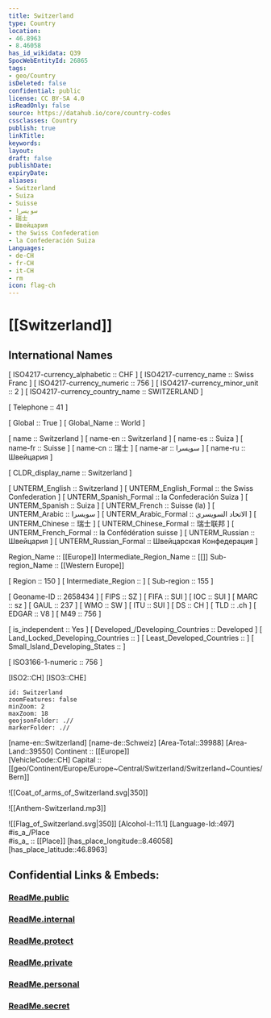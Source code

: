 ```yaml
---
title: Switzerland
type: Country
location:
- 46.8963
- 8.46058
has_id_wikidata: Q39
SpocWebEntityId: 26865
tags:
- geo/Country
isDeleted: false
confidential: public
license: CC BY-SA 4.0
isReadOnly: false
source: https://datahub.io/core/country-codes
cssclasses: Country
publish: true
linkTitle: 
keywords: 
layout: 
draft: false
publishDate: 
expiryDate: 
aliases:
- Switzerland
- Suiza
- Suisse
- سويسرا
- 瑞士
- Швейцария
- the Swiss Confederation
- la Confederación Suiza
Languages:
- de-CH
- fr-CH
- it-CH
- rm
icon: flag-ch
---
```

# [[Switzerland]] 

## International Names

[	ISO4217-currency_alphabetic	 :: CHF ] 
[	ISO4217-currency_name	 :: Swiss Franc ] 
[	ISO4217-currency_numeric	 :: 756 ] 
[	ISO4217-currency_minor_unit	 :: 2 ] 
[	ISO4217-currency_country_name	 :: SWITZERLAND ] 

[	Telephone	 :: 41 ] 

[	Global	 :: True ] 
[	Global_Name	 :: World ] 

[	name	 :: Switzerland ] 
[	name-en	 :: Switzerland ] 
[	name-es	 :: Suiza ] 
[	name-fr	 :: Suisse ] 
[	name-cn	 :: 瑞士 ] 
[	name-ar	 :: سويسرا ] 
[	name-ru	 :: Швейцария ] 

[	CLDR_display_name	 :: Switzerland ] 

[	UNTERM_English	 :: Switzerland ] 
[	UNTERM_English_Formal	 :: the Swiss Confederation ] 
[	UNTERM_Spanish_Formal	 :: la Confederación Suiza ] 
[	UNTERM_Spanish	 :: Suiza ] 
[	UNTERM_French	 :: Suisse (la) ] 
[	UNTERM_Arabic	 :: سويسرا ] 
[	UNTERM_Arabic_Formal	 :: الاتحاد السويسري ] 
[	UNTERM_Chinese	 :: 瑞士 ] 
[	UNTERM_Chinese_Formal	 :: 瑞士联邦 ] 
[	UNTERM_French_Formal	 :: la Confédération suisse ] 
[	UNTERM_Russian	 :: Швейцария ] 
[	UNTERM_Russian_Formal	 :: Швейцарская Конфедерация ] 

Region_Name ::  [[Europe]] 
Intermediate_Region_Name ::  [[]] 
Sub-region_Name ::  [[Western Europe]] 

[	Region	 :: 150 ] 
[	Intermediate_Region	 ::  ] 
[	Sub-region	 :: 155 ] 

[	Geoname-ID	 :: 2658434 ] 
[	FIPS	 :: SZ ] 
[	FIFA	 :: SUI ] 
[	IOC	 :: SUI ] 
[	MARC	 :: sz ] 
[	GAUL	 :: 237 ] 
[	WMO	 :: SW ] 
[	ITU	 :: SUI ] 
[	DS	 :: CH ] 
[	TLD	 :: .ch ] 
[	EDGAR	 :: V8 ] 
[	M49	 :: 756 ] 

[	is_independent	 :: Yes ] 
[	Developed_/Developing_Countries	 :: Developed ] 
[	Land_Locked_Developing_Countries	 ::  ] 
[	Least_Developed_Countries	 ::  ] 
[	Small_Island_Developing_States	 ::  ] 

[	ISO3166-1-numeric	 :: 756 ] 



[ISO2::CH] 
[ISO3::CHE] 

```leaflet
id: Switzerland
zoomFeatures: false 
minZoom: 2 
maxZoom: 18
geojsonFolder: .//
markerFolder: .//
```

[name-en::Switzerland] 
[name-de::Schweiz] 
[Area-Total::39988] 
[Area-Land::39550] 
Continent :: [[Europe]]  
[VehicleCode::CH] 
Capital :: [[geo/Continent/Europe/Europe~Central/Switzerland/Switzerland~Counties/Bern]]  

![[Coat_of_arms_of_Switzerland.svg|350]] 

![[Anthem-Switzerland.mp3]] 

![[Flag_of_Switzerland.svg|350]] 
[Alcohol-l::11.1] 
[Language-Id::497] 
#is_a_/Place  
#is_a_ :: [[Place]] 
[has_place_longitude::8.46058] 
[has_place_latitude::46.8963] 


## Confidential Links & Embeds: 

### [ReadMe.public](/_public/\Earth\Continent\Europe\Europe~Central\SwitzerlandReadMe.public.md) 

### [ReadMe.internal](/_internal/\Earth\Continent\Europe\Europe~Central\SwitzerlandReadMe.internal.md) 

### [ReadMe.protect](/_protect/\Earth\Continent\Europe\Europe~Central\SwitzerlandReadMe.protect.md) 

### [ReadMe.private](/_private/\Earth\Continent\Europe\Europe~Central\SwitzerlandReadMe.private.md) 

### [ReadMe.personal](/_personal/\Earth\Continent\Europe\Europe~Central\SwitzerlandReadMe.personal.md) 

### [ReadMe.secret](/_secret/\Earth\Continent\Europe\Europe~Central\SwitzerlandReadMe.secret.md)


